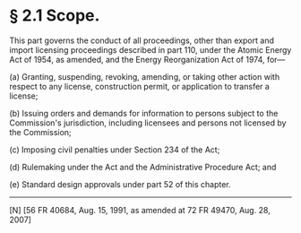 # § 2.1   Scope.

This part governs the conduct of all proceedings, other than export and import licensing proceedings described in part 110, under the Atomic Energy Act of 1954, as amended, and the Energy Reorganization Act of 1974, for—


(a) Granting, suspending, revoking, amending, or taking other action with respect to any license, construction permit, or application to transfer a license;


(b) Issuing orders and demands for information to persons subject to the Commission's jurisdiction, including licensees and persons not licensed by the Commission;


(c) Imposing civil penalties under Section 234 of the Act;


(d) Rulemaking under the Act and the Administrative Procedure Act; and


(e) Standard design approvals under part 52 of this chapter.



---

[N] [56 FR 40684, Aug. 15, 1991, as amended at 72 FR 49470, Aug. 28, 2007]




